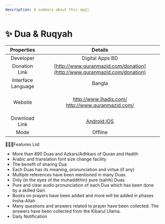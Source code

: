 ```yaml
---
description: A summary about this app💐
---
```


# ✨ Dua & Ruqyah

|     Properties     |                                                                 Details                                                                 |
| :----------------: | :-------------------------------------------------------------------------------------------------------------------------------------: |
|      Developer     |                                                             Digital Apps BD                                                             |
|    Donation Link   |                                 [http://www.quranmazid.com/donation](http://www.quranmazid.com/donation)                                |
| Interface Language |                                                                  Bangla                                                                 |
|       Website      | <p><a href="http://www.ihadis.com">http://www.ihadis.com/</a><br><a href="http://www.quranmazid.com">http://www.quranmazid.com/</a></p> |
|    Download Link   |  [Android](https://play.google.com/store/apps/details?id=com.ihadis.dua),[iOS](https://apps.apple.com/us/app/dua-ruqyah/id1568942398)​  |
|        Mode        |                                                                 Offline                                                                 |

💁🏽‍♂️Features List

* More than 890 Duas and Azkars/Adhkars of Quran and Hadith
* Arabic and translation font size change facility
* The benefit of sharing Dua
* Each Duas has its meaning, pronunciation and virtue (if any)
* Multiple references have been mentioned in many Duas.
* Only (in the eyes of the muhaddithin) pure (sahih) Duas
* Pure and clear audio pronunciation of each Dua which has been done by a skilled Qari.
* Books on prayers have been added and more will be added in phases Insha-Allah
* Many questions and answers related to prayer have been collected. The answers have been collected from the Kibarul Ulama.
* Daily Notification
